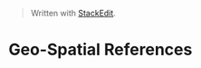 


> Written with [StackEdit](https://stackedit.io/).
# Geo-Spatial References
<!--stackedit_data:
eyJoaXN0b3J5IjpbMzkxNDAyMTMzXX0=
-->